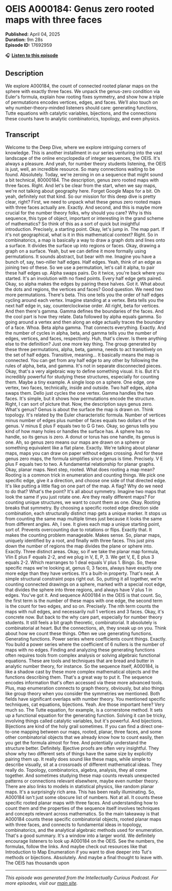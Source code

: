 # OEIS A000184: Genus zero rooted maps with three faces

**Published:** April 04, 2025  
**Duration:** 9m 28s  
**Episode ID:** 17692959

🎧 **[Listen to this episode](https://intellectuallycurious.buzzsprout.com/2529712/episodes/17692959-oeis-a000184-genus-zero-rooted-maps-with-three-faces)**

## Description

We explore A000184, the count of connected rooted planar maps on the sphere with exactly three faces. We unpack the genus-zero condition via Euler's formula, explain how rooting fixes symmetry, and show how a triple of permutations encodes vertices, edges, and faces. We’ll also touch on why number-theory-minded listeners should care: generating functions, Tutte equations with catalytic variables, bijections, and the connections these counts have to analytic combinatorics, topology, and even physics.

## Transcript

Welcome to the Deep Dive, where we explore intriguing corners of knowledge. This is another installment in our series venturing into the vast landscape of the online encyclopedia of integer sequences, the OEIS. It's always a pleasure. And yeah, for number theory students listening, the OEIS is just, well, an incredible resource. So many connections waiting to be found. Absolutely. Today, we're zeroing in on a sequence that might sound a bit technical, 80000184. The description, genus zero rooted maps with three faces. Right. And let's be clear from the start, when we say maps, we're not talking about geography here. Forget Google Maps for a bit. Oh yeah, definitely not that kind. So our mission for this deep dive is pretty clear, right? First, we need to unpack what these genus zero rooted maps with three faces actually are. Exactly. And second, and this is maybe more crucial for the number theory folks, why should you care? Why is this sequence, this type of object, important or interesting in the grand scheme of mathematics? So think of this as a sort of quick but insightful introduction. Precisely, a starting point. Okay, let's jump in. The map part. If it's not geographical, what is it in this mathematical context? Right. So in combinatorics, a map is basically a way to draw a graph dots and lines onto a surface. It divides the surface up into regions or faces. Okay, drawing a graph on a surface. Yeah, but we can define it more formally using permutations. It sounds abstract, but bear with me. Imagine you have a bunch of, say, two-niller half edges. Half edges. Yeah, think of an edge as joining two of these. So we use a permutation, let's call it alpha, to pair these half edges up. Alpha swaps pairs. Do it twice, you're back where you started. It's an involution with no fixed points. Every half edge gets paired. Okay, so alpha makes the edges by pairing these halves. Got it. What about the dots and regions, the vertices and faces? Good question. We need two more permutations. There's beta. This one tells you the order of half edges cycling around each vertex. Imagine standing at a vertex. Beta tells you the next half edge in, say, counterclockwise order. All right, beta for vertices. And then there's gamma. Gamma defines the boundaries of the faces. And the cool part is how they relate. Data followed by alpha equals gamma. So going around a vertex and then along an edge actually traces the boundary of a face. Whoa. Beta alpha gamma. That connects everything. Exactly. And the number of cycles in alpha, beta, and gamma tells you the number of edges, vertices, and faces, respectively. Huh, that's clever. Is there anything else to the definition? Just one more key thing. The group generated by these three permutations, alpha, beta, gamma, needs to act transitively on the set of half edges. Transitive, meaning... It basically means the map is connected. You can get from any half edge to any other by following the rules of alpha, beta, and gamma. It's not in separate disconnected pieces. Okay, that's a very algebraic way to define something visual. It is. But it's incredibly powerful for studying these structures, especially for counting them. Maybe a tiny example. A single loop on a sphere. One edge, one vertex, two faces, technically, inside and outside. Two half edges, alpha swaps them. Dello just cycles the one vertex. Gamma handles the two faces. It's simple, but it shows how permutations encode the structure. Right, I can sort of picture that. Now, the description says genus zero. What's genus? Genus is about the surface the map is drawn on. Think topology. It's related by the Euler characteristic formula. Number of vertices minus number of edges plus number of faces equals two dollars of the genus. V minus E plus F equals two to G G two. Okay, so genus tells you kind of how many holes or handles the surface has. A sphere has no handle, so its genus is zero. A donut or torus has one handle, its genus is one. Ah, so genus zero means our maps are drawn on a sphere or something equivalent like a flat plane. Exactly. We're talking about planar maps, maps you can draw on paper without edges crossing. And for these genus zero maps, the formula simplifies since genus is time. Precisely. V E plus F equals two to two. A fundamental relationship for planar graphs. Okay, planar maps. Next step, rooted. What does rooting a map mean? Rooting is a common trick in enumeration and counting things. We pick one specific edge, give it a direction, and choose one side of that directed edge. It's like putting a little flag on one part of the map. A flag? Why do we need to do that? What's the point? It's all about symmetry. Imagine two maps that look the same if you just rotate one. Are they really different maps? For counting unique structures, we want to count them as one. Okay. Rooting breaks that symmetry. By choosing a specific rooted edge direction side combination, each structurally distinct map gets a unique marker. It stops us from counting the same map multiple times just because it looks the same from different angles. Ah, I see. It gives each map a unique starting point, sort of. Prevents overcounting due to rotations or flips. Exactly that. It makes the counting problem manageable. Makes sense. So, planar maps, uniquely identified by a root, and finally with three faces. This just pins down the number of regions the map divides the plane or sphere into. Exactly. Three distinct areas. Okay, so if we take the planar map formula, Vlin E plus F equals 2-2, and we plug in V, E, P, 3. We get V, E, E plus 3 equals 2-2. Which rearranges to 1 deal equals V plus 1. Bingo. So, these specific maps we're looking at, genus 0, 3 faces, always have exactly one more edge than they have vertices. It's a built-in property. That's neat. A simple structural constraint pops right out. So, putting it all together, we're counting connected drawings on a sphere, marked with a special root edge, that divides the sphere into three regions, and always have V plus 1 in edges. You've got it. And sequence A000184 in the OEIS is that count. So, the first term is the number of these maps with one edge, the second term is the count for two edges, and so on. Precisely. The nth term counts the maps with null edges, and necessarily null 1 vertices and 3 faces. Okay, it's concrete now. But back to the why care part, especially for number theory students. It still feels a bit graph theoretic, combinatorial. It absolutely is combinatorial at heart. But the connections, ah, they sneak up on you. Think about how we count these things. Often we use generating functions. Generating functions. Power series where coefficients count things. Exactly. You build a power series where the coefficient of 6 nullers is the number of maps with no edges. Finding and analyzing these generating functions often requires tools from complex analysis or solving algebraic functional equations. These are tools and techniques that are bread and butter in analytic number theory, for instance. So the sequence itself, A000184, is like a shadow cast by these more complex mathematical objects and the functions describing them. That's a great way to put it. The sequence encodes information that's often accessed via these more advanced tools. Plus, map enumeration connects to graph theory, obviously, but also things like group theory when you consider the symmetries we mentioned. Both fields have significant overlaps with number theory. You mentioned specific techniques, cat equations, bijections. Yeah. Are those important here? Very much so. The Tutte equation, for example, is a cornerstone method. It sets up a functional equation for the generating function. Solving it can be tricky, involving things called catalytic variables, but it's powerful. And bijections. Bijections are kind of the holy grail sometimes. If you can find a direct one-to-one mapping between our maps, rooted, planar, three faces, and some other combinatorial objects that we already know how to count easily, then you get the formula almost for free. And potentially understand the structure better. Definitely. Bjective proofs are often very insightful. They show why two different sets of things have the same size by explicitly pairing them up. It really does sound like these maps, while simple to describe visually, sit at a crossroads of different mathematical ideas. They really do. Topology, combinatorics, algebra, analysis, they all come together. And sometimes studying these map counts reveals unexpected patterns or connections relevant elsewhere, maybe even number theory. There are also links to models in statistical physics, like random planar maps. It's a surprisingly rich area. This has been really illuminating. So, A000184 isn't just some obscure list of numbers. Not at all. It counts these specific rooted planar maps with three faces. And understanding how to count them and the properties of the sequence itself involves techniques and concepts relevant across mathematics. So the main takeaway is that A000184 counts these specific combinatorial objects, rooted planar maps with three faces, and connects to fundamental ideas in topology, combinatorics, and the analytical algebraic methods used for enumeration. That's a good summary. It's a window into a larger world. We definitely encourage listeners to look up A000184 on the OEIS. See the numbers, the formulas, follow the links. And maybe check out resources like that Introduction to Map Enumeration if you want to dive deeper into Tut's methods or bijections. Absolutely. And maybe a final thought to leave with. The OEIS has thousands upon

---
*This episode was generated from the Intellectually Curious Podcast. For more episodes, visit our [main site](https://intellectuallycurious.buzzsprout.com).*
